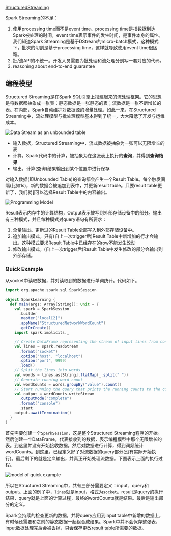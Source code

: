 [StructuredStreaming](https://zhuanlan.zhihu.com/p/51883927)

Spark Streaming的不足：
1. 使用processing time而不是event time。processing time是指数据到达Spark被处理的时间，event time表示事件的发生时间，是事件本身的属性。我们知道Spark Streaming是基于DStream的micro-batch模式，这种模式下，批次的切割是基于processing time，这样就导致使用event time很困难。
2. 批/流API的不统一。开发人员需要为批处理和流处理分别写一套对应的代码。
3. reasoning about end-to-end guarantee

## 编程模型
Structured Streaming是在Spark SQL引擎上搭建起来的流处理框架。它的思想是将数据都抽象成一张表：静态数据是一张静态的表；流数据是一张不断增长的表。在内部，Spark自动维护对数据源的增量处理。如此一来，在Structured Streaming中，流处理模型与批处理模型基本得到了统一，大大降低了开发与运维成本。

![Data Stream as an unbounded table](https://spark.apache.org/docs/latest/img/structured-streaming-stream-as-a-table.png)

- 输入数据，Structured Streaming中，流式数据被抽象为一张可以无限增长的表
- 计算，Spark代码中的计算，被抽象为在这张表上执行的**查询**，并得到**查询结果**
- 输出，计算(查询)结果输出到某个位置中进行保存

对输入数据(即Unbounded Table)的查询都会产生一个Result Table。每个触发间隔(比如1s)，新的数据会被追加到表中，并更新result table。只要result table更新了，我们就可以选择Result Table中的内容输出。

![Programming Model](https://spark.apache.org/docs/latest/img/structured-streaming-model.png)

Result表示内存中的计算结构，Output表示被写到外部存储设备中的部分。输出有三种模式，并且每种模式对query语句有所要求：
1. 全量输出。更新过的Result Table全部写入到外部存储设备中。
2. 追加输出模式。只有(自上一次trigger后)Result Table中新增加的行才会输出。这种模式要求Result Table中已经存在的row不能发生改动
3. 修改输出模式。(自上一次trigger后)Result Table中发生修改的部分会输出到外部存储。

### Quick Example
从socket中读取数据，并对读取到的数据进行单词统计。代码如下。
```Scala
import org.apache.spark.sql.SparkSession

object SparkLearning {
  def main(args: Array[String]): Unit = {
    val spark = SparkSession
      .builder
      .master("local[2]")
      .appName("StructuredNetworkWordCount")
      .getOrCreate()
    import spark.implicits._

    // Create DataFrame representing the stream of input lines from connection to localhost:9999
    val lines = spark.readStream
      .format("socket")
      .option("host", "localhost")
      .option("port", 9999)
      .load()
    // Split the lines into words
    val words = lines.as[String].flatMap(_.split(" "))
    // Generate running word count
    val wordCounts = words.groupBy("value").count()
    // Start running the query that prints the running counts to the console
    val output = wordCounts.writeStream
      .outputMode("complete")
      .format("console")
      .start
    output.awaitTermination()
  }
}
```
首先需要创建一个`SparkSession`，这是整个Structured Streaming程序的开始。然后创建一个DataFrame，代表接收到的数据，表示编程模型中那个无限增长的表。到这里并没有开始接收数据。然后对数据进行计算，得到词频统计wordCounts。到这里，已经定义好了对流数据的query部分(没有实际开始执行)。最后剩下的就是定义输出，并真正开始处理流数据。下图表示上面的执行过程。

![model of quick example](https://spark.apache.org/docs/latest/img/structured-streaming-example-model.png)

所以在Structured Streaming中，共有三部分需要定义：input、query和output。上面的例子中，`lines`就是input，格式为`socket`。result是query的执行结果，query就是上面的计算过程，最终的wordCounts就是结果。最后是输出部分的定义。

Spark会持续的检查更新的数据，并将query应用到input table中新增的数据上，有时候还需要和之前的静态数据一起组合成结果。Spark中并不会保存整张表，input数据处理完后会被丢掉，只会保存更改result table所需要的数据。
